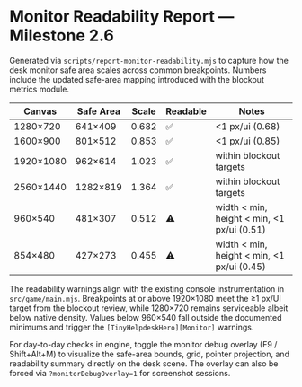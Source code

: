 # Monitor Readability Report — Milestone 2.6

Generated via `scripts/report-monitor-readability.mjs` to capture how the desk monitor safe area scales across common breakpoints. Numbers include the updated safe-area mapping introduced with the blockout metrics module.

| Canvas | Safe Area | Scale | Readable | Notes |
| --- | --- | --- | --- | --- |
| 1280×720 | 641×409 | 0.682 | ✅ | <1 px/ui (0.68) |
| 1600×900 | 801×512 | 0.853 | ✅ | <1 px/ui (0.85) |
| 1920×1080 | 962×614 | 1.023 | ✅ | within blockout targets |
| 2560×1440 | 1282×819 | 1.364 | ✅ | within blockout targets |
| 960×540 | 481×307 | 0.512 | ⚠️ | width < min, height < min, <1 px/ui (0.51) |
| 854×480 | 427×273 | 0.455 | ⚠️ | width < min, height < min, <1 px/ui (0.45) |

The readability warnings align with the existing console instrumentation in `src/game/main.mjs`. Breakpoints at or above 1920×1080 meet the ≥1 px/UI target from the blockout review, while 1280×720 remains serviceable albeit below native density. Values below 960×540 fall outside the documented minimums and trigger the `[TinyHelpdeskHero][Monitor]` warnings.

For day-to-day checks in engine, toggle the monitor debug overlay (F9 / Shift+Alt+M) to visualize the safe-area bounds, grid, pointer projection, and readability summary directly on the desk scene. The overlay can also be forced via `?monitorDebugOverlay=1` for screenshot sessions.
